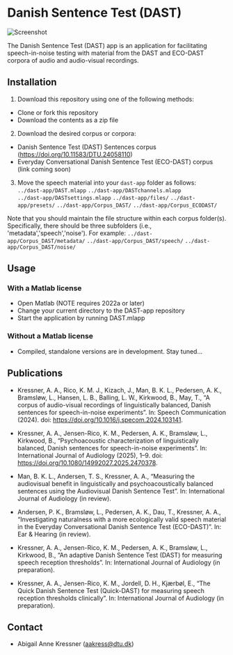 # Danish Sentence Test (DAST) #

![Screenshot](files/DAST-screenshot.png)

The Danish Sentence Test (DAST) app is an application for facilitating
speech-in-noise testing with material from the DAST and ECO-DAST corpora of audio 
and audio-visual recordings.


## Installation ##

1. Download this repository using one of the following methods:  
  * Clone or fork this repository  
  * Download the contents as a zip file  

2. Download the desired corpus or corpora:
  * Danish Sentence Test (DAST) Sentences corpus (https://doi.org/10.11583/DTU.24058110)
  * Everyday Conversational Danish Sentence Test (ECO-DAST) corpus (link coming soon)

3. Move the speech material into your `dast-app` folder as follows:  
  `../dast-app/DAST.mlapp`
  `../dast-app/DASTchannels.mlapp`  
  `../dast-app/DASTsettings.mlapp`
  `../dast-app/files/`
  `../dast-app/presets/`
  `../dast-app/Corpus_DAST/`
  `../dast-app/Corpus_ECODAST/`

Note that you should maintain the file structure within each corpus folder(s). Specifically, there should be three subfolders (i.e., 'metadata','speech','noise'). For example:
  `../dast-app/Corpus_DAST/metadata/`
  `../dast-app/Corpus_DAST/speech/`
  `../dast-app/Corpus_DAST/noise/`


## Usage ##

### With a Matlab license ###
* Open Matlab (NOTE requires 2022a or later)
* Change your current directory to the DAST-app repository
* Start the application by running DAST.mlapp

### Without a Matlab license ###
* Compiled, standalone versions are in development. Stay tuned...


## Publications ##

* Kressner, A. A., Rico, K. M. J., Kizach, J., Man, B. K. L., Pedersen, A. K., Bramsløw, L., Hansen, L. B., Balling, L. W., Kirkwood, B., May, T., “A corpus of audio-visual recordings of linguistically balanced, Danish sentences for speech-in-noise experiments”. In: Speech Communication (2024). doi: https://doi.org/10.1016/j.specom.2024.103141.

* Kressner, A. A., Jensen-Rico, K. M., Pedersen, A. K., Bramsløw, L., Kirkwood, B., “Psychoacoustic characterization of linguistically balanced, Danish sentences for speech-in-noise experiments”. In: International Journal of Audiology (2025), 1–9. doi: https://doi.org/10.1080/14992027.2025.2470378.

* Man, B. K. L., Andersen, T. S., Kressner, A. A., “Measuring the audiovisual benefit in linguistically and psychoacoustically balanced sentences using the Audiovisual Danish Sentence Test”. In: International Journal of Audiology (in review).

* Andersen, P. K., Bramsløw, L., Pedersen, A. K., Dau, T., Kressner, A. A., “Investigating naturalness with a more ecologically valid speech material in the Everyday Conversational Danish Sentence Test (ECO-DAST)”. In: Ear & Hearing (in review).

* Kressner, A. A., Jensen-Rico, K. M., Pedersen, A. K., Bramsløw, L., Kirkwood, B., “An adaptive Danish Sentence Test (DAST) for measuring speech reception thresholds”. In: International Journal of Audiology (in preparation).

* Kressner, A. A., Jensen-Rico, K. M., Jordell, D. H., Kjærbøl, E., “The Quick Danish Sentence Test (Quick-DAST) for measuring speech reception thresholds clinically”. In: International Journal of Audiology (in preparation).


## Contact ##
* Abigail Anne Kressner (aakress@dtu.dk)
